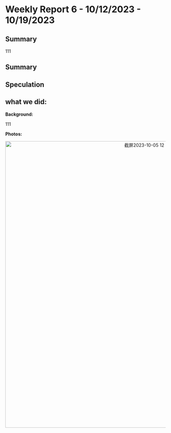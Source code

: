 # Weekly Report 6 - 10/12/2023 - 10/19/2023

## Summary
111

## Summary

## Speculation



## what we did:
**Background:** <p>
111





**Photos:** <p>
<p align="center">
  <img width="900" alt="截屏2023-10-05 12 28 45" src="https://github.com/Berkeley-MDes/tdf-fa23-PikaG/assets/74200423/ec987fc0-6542-4a58-837e-78c023ed409c">
</p>
